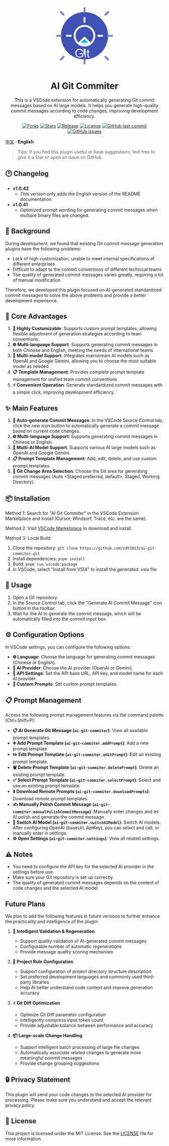 <div align="center">
  <img src="asserts/icon.png" alt="AI Git Commiter Logo" width="200" height="200">
  <h1>AI Git Commiter</h1>
  <p>This is a VSCode extension for automatically generating Git commit messages based on AI large models. It helps you generate high-quality commit messages according to code changes, improving development efficiency.</p>

   [![Forks](https://img.shields.io/github/forks/zdt1013/ai-git-commiter)](https://github.com/zdt1013/ai-git-commiter/network/members)
   [![Stars](https://img.shields.io/github/stars/zdt1013/ai-git-commiter)](https://github.com/zdt1013/ai-git-commiter/stargazers)
   [![Release](https://img.shields.io/github/release/zdt1013/ai-git-commiter)](https://github.com/zdt1013/ai-git-commiter/releases)
   [![License](https://img.shields.io/github/license/zdt1013/ai-git-commiter)](https://github.com/zdt1013/ai-git-commiter/blob/main/LICENSE)
   [![GitHub last commit](https://img.shields.io/github/last-commit/zdt1013/ai-git-commiter)](https://github.com/zdt1013/ai-git-commiter/commits/main)
   [![GitHub issues](https://img.shields.io/github/issues/zdt1013/ai-git-commiter)](https://github.com/zdt1013/ai-git-commiter/issues)
</div>

[中文](./README.md) ·  **English**

> Tips: If you find this plugin useful or have suggestions, feel free to give it a Star or open an issue on GitHub.

## 🕑 Changelog

- **v1.0.42**
  * This version only adds the English version of the README documentation.
- **v1.0.41**
  * Optimized prompt wording for generating commit messages when multiple binary files are changed.

## 🎯 Background

During development, we found that existing Git commit message generation plugins have the following problems:
- Lack of high customization, unable to meet internal specifications of different enterprises
- Difficult to adapt to the commit conventions of different technical teams
- The quality of generated commit messages varies greatly, requiring a lot of manual modification

Therefore, we developed this plugin focused on AI-generated standardized commit messages to solve the above problems and provide a better development experience.

## 💪 Core Advantages

1. **🎯 Highly Customizable**: Supports custom prompt templates, allowing flexible adjustment of generation strategies according to team conventions
2. **🌐 Multi-language Support**: Supports generating commit messages in both Chinese and English, meeting the needs of international teams
3. **🤖 Multi-model Support**: Integrates mainstream AI models such as OpenAI and Google Gemini, allowing you to choose the most suitable model as needed
4. **📋 Template Management**: Provides complete prompt template management for unified team commit conventions
5. **⚡ Convenient Operation**: Generate standardized commit messages with a simple click, improving development efficiency

## ✨ Main Features

1. **📝 Auto-generate Commit Messages**: In the VSCode Source Control tab, click the new icon button to automatically generate a commit message based on current code changes.
2. **🌐 Multi-language Support**: Supports generating commit messages in Chinese or English.
3. **🧠 Multi-AI Model Support**: Supports various AI large models such as OpenAI and Google Gemini.
4. **📋 Prompt Template Management**: Add, edit, delete, and use custom prompt templates.
5. **🔄 Git Change Area Selection**: Choose the Git area for generating commit messages (Auto <Staged preferred, default>, Staged, Working Directory).

## 📦 Installation

Method 1: Search for "AI Git Commiter" in the VSCode Extension Marketplace and install (Cursor, Windsurf, Trace, etc. are the same).

Method 2: Visit [VSCode Marketplace](https://marketplace.visualstudio.com/items?itemName=zdt1013.ai-git-commiter) to download and install.

Method 3: Local Build
1. Clone the repository: `git clone https://github.com/zdt1013/ai-git-commiter.git`
2. Install dependencies: `pnpm install`
3. Build: `pnpm run vscode:package`
4. In VSCode, select "Install from VSIX" to install the generated .vsix file

## 🚀 Usage

1. Open a Git repository.
2. In the Source Control tab, click the "Generate AI Commit Message" icon button in the toolbar.
3. Wait for the AI to generate the commit message, which will be automatically filled into the commit input box.

## ⚙️ Configuration Options

In VSCode settings, you can configure the following options:

- **🌐 Language**: Choose the language for generating commit messages (Chinese or English).
- **🤖 AI Provider**: Choose the AI provider (OpenAI or Gemini).
- **🔑 API Settings**: Set the API base URL, API key, and model name for each AI provider.
- **📝 Custom Prompts**: Set custom prompt templates.

## 📋 Prompt Management

Access the following prompt management features via the command palette (Ctrl+Shift+P):

- **📋 AI Generate Git Message (`ai-git-commiter`)**: View all available prompt templates.
- **➕ Add Prompt Template (`ai-git-commiter.addPrompt`)**: Add a new prompt template.
- **✏️ Edit Prompt Template (`ai-git-commiter.editPrompt`)**: Edit an existing prompt template.
- **🗑️ Delete Prompt Template (`ai-git-commiter.deletePrompt`)**: Delete an existing prompt template.
- **✅ Select Prompt Template (`ai-git-commiter.selectPrompt`)**: Select and use an existing prompt template.
- **⬇️ Download Remote Prompts (`ai-git-commiter.downloadPrompts`)**: Download remote prompt templates.
- **✍️ Manually Polish Commit Message (`ai-git-commiter.manualPolishCommitMessage`)**: Manually enter changes and let AI polish and generate the commit message.
- **🔄 Switch AI Model (`ai-git-commiter.switchAIModel`)**: Switch AI models. After configuring OpenAI (baseUrl, ApiKey), you can select and call, or manually enter in settings.
- **⚙️ Open Settings (`ai-git-commiter.settings`)**: View all related settings.

## ⚠️ Notes

- You need to configure the API key for the selected AI provider in the settings before use.
- Make sure your Git repository is set up correctly.
- The quality of generated commit messages depends on the content of code changes and the selected AI model.

## Future Plans

We plan to add the following features in future versions to further enhance the practicality and intelligence of the plugin:

1. **🔄 Intelligent Validation & Regeneration**
   - Support quality validation of AI-generated commit messages
   - Configurable number of automatic regenerations
   - Provide message quality scoring mechanism

2. **📁 Project Rule Configuration**
   - Support configuration of project directory structure description
   - Set preferred development languages and commonly used third-party libraries
   - Help AI better understand code context and improve generation accuracy

3. **⚡ Git Diff Optimization**
   - Optimize Git Diff parameter configuration
   - Intelligently compress input token count
   - Provide adjustable balance between performance and accuracy

4. **📦 Large-scale Change Handling**
   - Support intelligent batch processing of large file changes
   - Automatically associate related changes to generate more meaningful commit messages
   - Provide change grouping suggestions

## 🔒 Privacy Statement

This plugin will send your code changes to the selected AI provider for processing. Please make sure you understand and accept the relevant privacy policy.

## 📄 License

This project is licensed under the MIT License. See the [LICENSE](LICENSE) file for more information. 